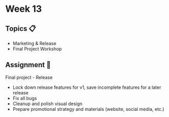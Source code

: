 # Week 13

## Topics 📋

* Marketing & Release
* Final Project Workshop

## Assignment 📐

Final project - Release

* Lock down release features for v1, save incomplete features for a later release
* Fix all bugs
* Cleanup and polish visual design
* Prepare promotional strategy and materials (website, social media, etc.)
